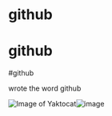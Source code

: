 # github
# github

#github

wrote the word github

![Image of Yaktocat](https://octodex.github.com/images/yaktocat.png)![image](https://github.com/user-attachments/assets/10e0217c-ab59-4b4b-8bd1-681a8183d619)

